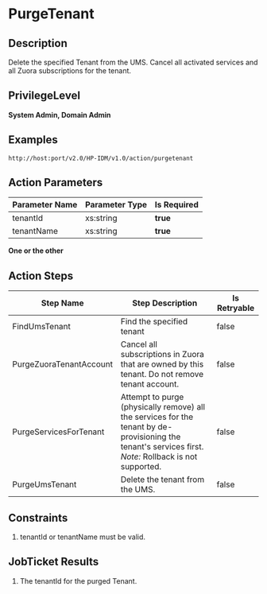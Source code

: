 # PurgeTenant

## Description ##

Delete the specified Tenant from the UMS. Cancel all activated services and all Zuora subscriptions for the tenant.

## PrivilegeLevel ##

**System Admin, Domain Admin**

## Examples ##

	http://host:port/v2.0/HP-IDM/v1.0/action/purgetenant

## Action Parameters ##

| Parameter Name	| Parameter Type	| Is Required	|
| -----------	| ------------------	| -------------	|
| tenantId 	| xs:string 	| **true** 	|
| tenantName 	| xs:string 	| **true** 	|

**One or the other**

## Action Steps ##
| Step Name 	| Step Description 	| Is Retryable 	|
| -- 	| -- 	| -- 	|
| FindUmsTenant 	| Find the specified tenant 	| false 	|
| PurgeZuoraTenantAccount 	| Cancel all subscriptions in Zuora that are owned by this tenant. Do not remove tenant account. 	| false 	|
| PurgeServicesForTenant 	| Attempt to purge (physically remove) all the services for the tenant by de-provisioning the tenant's services first. *Note:* Rollback is not supported. 	| false 	|
| PurgeUmsTenant 	| Delete the tenant from the UMS. 	| false 	|

## Constraints ##

1. tenantId or tenantName must be valid.

## JobTicket Results ##

1. The tenantId for the purged Tenant.